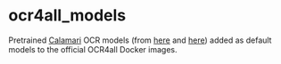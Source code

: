 # ocr4all_models
Pretrained [Calamari](https://github.com/Calamari-OCR/calamari) OCR models (from [here](https://github.com/Calamari-OCR/calamari_models_experimental) and [here](https://github.com/Calamari-OCR/calamari_models)) added as default models to the official OCR4all Docker images.
